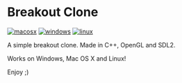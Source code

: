 # Breakout Clone

[![macosx](https://github.com/Dssdiego/game_breakout/actions/workflows/osx.yml/badge.svg)](https://github.com/Dssdiego/game_breakout/actions/workflows/osx.yml)
[![windows](https://github.com/Dssdiego/game_breakout/actions/workflows/windows.yml/badge.svg)](https://github.com/Dssdiego/game_breakout/actions/workflows/windows.yml)
[![linux](https://github.com/Dssdiego/game_breakout/actions/workflows/linux.yml/badge.svg)](https://github.com/Dssdiego/game_breakout/actions/workflows/linux.yml)

A simple breakout clone. Made in C++, OpenGL and SDL2.

Works on Windows, Mac OS X and Linux!

Enjoy ;)